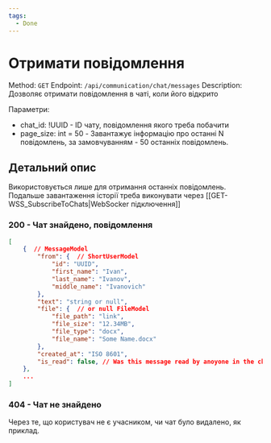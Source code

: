 ```yaml
---
tags:
  - Done
---
```

# Отримати повідомлення

Method: `GET`
Endpoint: `/api/communication/chat/messages`
Description: Дозволяє отримати повідомлення в чаті, коли його відкрито

Параметри:
- chat_id: !UUID - ID чату, повідомлення якого треба побачити
- page_size: int = 50 - Завантажує інформацію про останні N повідомлень, за замовчуванням - 50 останніх повідомлень.

## Детальний опис
Використовується лише для отримання останніх повідомлень. Подальше завантаження історії треба виконувати через [[GET-WSS_SubscribeToChats|WebSocker підключення]]

### 200 - Чат знайдено, повідомлення
```json
[
	{  // MessageModel
		"from": {  // ShortUserModel
			"id": "UUID",
			"first_name": "Ivan",
			"last_name": "Ivanov",
			"middle_name": "Ivanovich"
		},
		"text": "string or null",
		"file": {  // or null FileModel
			"file_path": "link",
			"file_size": "12.34MB",
			"file_type": "docx",
			"file_name": "Some Name.docx"
		},
		"created_at": "ISO 8601",
		"is_read": false, // Was this message read by anoyone in the chat
	},
	...
]
```

### 404 - Чат не знайдено
Через те, що користувач не є учасником, чи чат було видалено, як приклад.